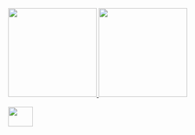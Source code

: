 <div>
<a href="https://github.com/Gvurdel">
<img loading="lazy" height="180em" src="https://github-readme-stats.vercel.app/api/top-langs/?username=Gvurdel&layout=compact&langs_count=7&theme=dracula"/>
<img loading="lazy" height="180em" src="https://github-readme-stats.vercel.app/api?username=Gvurdel&show_icons=true&theme=dracula&include_all_commits=true&count_private=true"/>
</div>
<br>
<img loading="lazy" src="https://cdn.jsdelivr.net/gh/devicons/devicon@latest/icons/amazonwebservices/amazonwebservices-original-wordmark.svg" width="50" height="40" />
          
